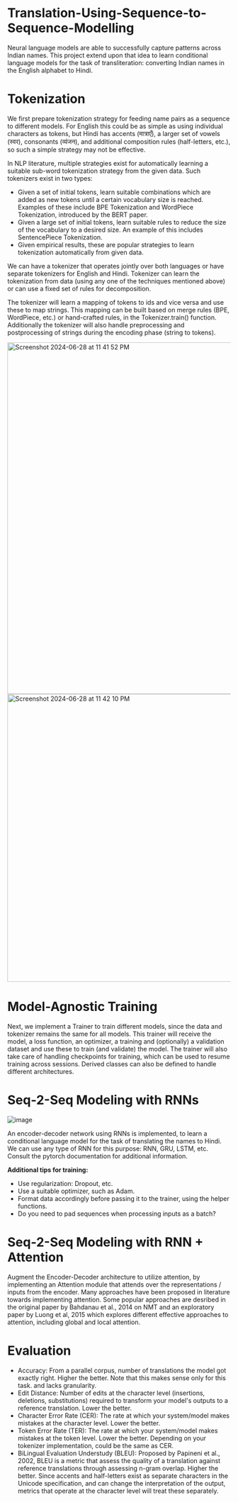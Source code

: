 # Translation-Using-Sequence-to-Sequence-Modelling

Neural language models are able to successfully capture patterns across Indian names. This project extend upon that idea to learn conditional language models for the task of transliteration: converting Indian names in the English alphabet to Hindi.

# Tokenization
We first prepare tokenization strategy for feeding name pairs as a sequence to different models. For English this could be as simple as using individual characters as tokens, but Hindi has accents (मात्राएँ), a larger set of vowels (स्वर), consonants (व्यंजन), and additional composition rules (half-letters, etc.), so such a simple strategy may not be effective.

In NLP literature, multiple strategies exist for automatically learning a suitable sub-word tokenization strategy from the given data. Such tokenizers exist in two types:

- Given a set of initial tokens, learn suitable combinations which are added as new tokens until a certain vocabulary size is reached. Examples of these include BPE Tokenization and WordPiece Tokenization, introduced by the BERT paper.
- Given a large set of initial tokens, learn suitable rules to reduce the size of the vocabulary to a desired size. An example of this includes SentencePiece Tokenization.
- Given empirical results, these are popular strategies to learn tokenization automatically from given data.

We can have a tokenizer that operates jointly over both languages or have separate tokenizers for English and Hindi.
Tokenizer can learn the tokenization from data (using any one of the techniques mentioned above) or can use a fixed set of rules for decomposition.

The tokenizer will learn a mapping of tokens to ids and vice versa and use these to map strings. This mapping can be built based on merge rules (BPE, WordPiece, etc.) or hand-crafted rules, in the Tokenizer.train() function. Additionally the tokenizer will also handle preprocessing and postprocessing of strings during the encoding phase (string to tokens).

<img width="794" alt="Screenshot 2024-06-28 at 11 41 52 PM" src="https://github.com/pritamgouda11/Translation-Using-Sequence-to-Sequence-Modelling/assets/46958858/59242a0e-7a6a-4bab-84d8-e047962013f1">

<img width="650" alt="Screenshot 2024-06-28 at 11 42 10 PM" src="https://github.com/pritamgouda11/Translation-Using-Sequence-to-Sequence-Modelling/assets/46958858/6e42e969-293f-4028-beaf-2a1d8d97a4dc">

# Model-Agnostic Training

Next, we implement a Trainer to train different models, since the data and tokenizer remains the same for all models. This trainer will receive the model, a loss function, an optimizer, a training and (optionally) a validation dataset and use these to train (and validate) the model. The trainer will also take care of handling checkpoints for training, which can be used to resume training across sessions. Derived classes can also be defined to handle different architectures.

# Seq-2-Seq Modeling with RNNs

![image](https://github.com/pritamgouda11/Translation-Using-Sequence-to-Sequence-Modelling/assets/46958858/54d89610-ded5-4032-a7c9-34f60a4882c9)

An encoder-decoder network using RNNs is implemented, to learn a conditional language model for the task of translating the names to Hindi. We can use any type of RNN for this purpose: RNN, GRU, LSTM, etc. Consult the pytorch documentation for additional information.

**Additional tips for training:**
  - Use regularization: Dropout, etc.
  - Use a suitable optimizer, such as Adam.
  - Format data accordingly before passing it to the trainer, using the helper functions.
  - Do you need to pad sequences when processing inputs as a batch?
    
# Seq-2-Seq Modeling with RNN + Attention
Augment the Encoder-Decoder architecture to utilize attention, by implementing an Attention module that attends over the representations / inputs from the encoder. Many approaches have been proposed in literature towards implementing attention. Some popular approaches are desribed in the original paper by Bahdanau et al., 2014 on NMT and an exploratory paper by Luong et al, 2015 which explores different effective approaches to attention, including global and local attention.

# Evaluation

- Accuracy: From a parallel corpus, number of translations the model got exactly right. Higher the better. Note that this makes sense only for this task. and lacks granularity.
- Edit Distance: Number of edits at the character level (insertions, deletions, substitutions) required to transform your model's outputs to a reference translation. Lower the better.
- Character Error Rate (CER): The rate at which your system/model makes mistakes at the character level. Lower the better.
- Token Error Rate (TER): The rate at which your system/model makes mistakes at the token level. Lower the better. Depending on your tokenizer implementation, could be the same as CER.
- BiLingual Evaluation Understudy (BLEU): Proposed by Papineni et al., 2002, BLEU is a metric that assess the quality of a translation against reference translations through assessing n-gram overlap. Higher the better.
Since accents and half-letters exist as separate characters in the Unicode specification, and can change the interpretation of the output, metrics that operate at the character level will treat these separately.
